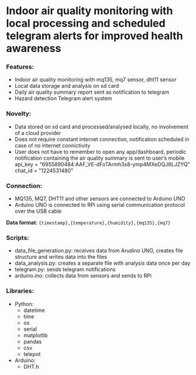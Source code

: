 # Indoor air quality monitoring with local processing and scheduled telegram alerts for improved health awareness

### Features:

-	Indoor air quality monitoring with mq135, mq7 sensor, dht11 sensor
-	Local data storage and analysis on sd card
-	Daily air quality summary report sent as notification to telegram
-	Hazard detection Telegram alert system

### Novelty:

-	Data stored on sd card and processed/analysed locally, no involvement of a cloud provider
-	Does not require constant internet connection, notification scheduled in case of no internet connictivity
-	User does not have to remember to open any app/dashboard, periodic notification containing the air quality summary is sent to user’s mobile
api_key = "6955890484:AAF_VE-dFoTArmh3s8-ymp4MXeDQJ8LJZYQ"
chat_id = "1224531480"

### Connection:

- MQ135, MQ7, DHT11 and other sensors are connected to Arduino UNO
- Arduino UNO is connected to RPi using serial communication protocol over the USB cable

**Data format**: `{timestamp},{temperature},{humidity},{mq135},{mq7}`

### Scripts:

- data_file_generation.py: receives data from Arudino UNO, creates file structure and writes data into the files
- data_analysis.py: creates a separate file with analysis data once per day
- telegram.py: sends telegram notifications
- arduino.ino: collects data from sensors and sends to RPi

### Libraries:

- Python:
    - datetime
    - time
    - os
    - serial
    - matplotlib
    - pandas
    - csv
    - telepot
- Arduino:
    - DHT.h